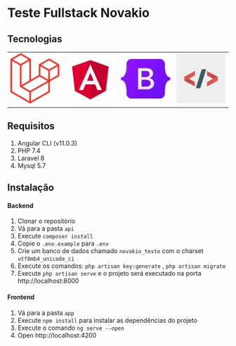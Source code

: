 # Teste Fullstack Novakio

## Tecnologias
<table>
    <tr>
        <td>
            <a href="https://laravel.com/docs/8.x"><img src="icons/laravel.png" /></a>
        </td>
        <td>
            <a href="https://v11.angular.io/docs"><img src="icons/angular.png" /></a>
        </td>
        <td>
            <a href="https://getbootstrap.com/docs/5.2/getting-started/introduction/"><img src="icons/bootstrap.png" /></a>
        </td>
        <td>
            <img src="icons/code.png" />
        </td>
    </tr>
</table> 


## Requisitos
1. Angular CLI (v11.0.3)
2. PHP 7.4
3. Laravel 8
4. Mysql 5.7




## Instalação

#### Backend
1. Clonar o repositório
2. Vá para a pasta `api`
3. Execute `composer install`
4. Copie o `.env.example` para `.env`
5. Crie um banco de dados chamado `novakio_teste` com o charset `utf8mb4_unicode_ci`
5. Execute os comandos: `php artisan key:generate` , `php artisan migrate`
6. Execute `php artisan serve` e o projeto será executado na porta http://localhost:8000

#### Frontend
1. Vá para a pasta `app`
2. Execute `npm install` para instalar as dependências do projeto
3. Execute o comando `ng serve --open`
5. Open http://localhost:4200




